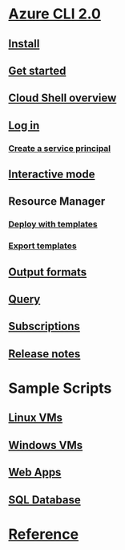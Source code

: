 # [Azure CLI 2.0](overview.md)
## [Install](install-azure-cli.md)
## [Get started](get-started-with-azure-cli.md)
## [Cloud Shell overview](/azure/cloud-shell/overview)
## [Log in](authenticate-azure-cli.md)
### [Create a service principal](create-an-azure-service-principal-azure-cli.md)
## [Interactive mode](interactive-azure-cli.md)
## Resource Manager
### [Deploy with templates](/azure/azure-resource-manager/resource-group-template-deploy-cli?toc=%2fcli%2fazure%2ftoc.json&bc=%2fcli%2fazure%2fbreadcrumb%2ftoc.json)
### [Export templates](/azure/azure-resource-manager/resource-manager-export-template-cli?toc=%2fcli%2fazure%2ftoc.json&bc=%2fcli%2fazure%2fbreadcrumb%2ftoc.json)
## [Output formats](format-output-azure-cli.md)
## [Query](query-azure-cli.md)
## [Subscriptions](manage-azure-subscriptions-azure-cli.md)
## [Release notes](release-notes-azure-cli.md)
# Sample Scripts
## [Linux VMs](/azure/virtual-machines/linux/cli-samples?toc=%2fcli%2fazure%2ftoc.json&bc=%2fcli%2fazure%2fbreadcrumb%2ftoc.json)
## [Windows VMs](/azure/virtual-machines/windows/cli-samples?toc=%2fcli%2fazure%2ftoc.json&bc=%2fcli%2fazure%2fbreadcrumb%2ftoc.json)
## [Web Apps](/azure/app-service-web/app-service-cli-samples?toc=%2fcli%2fazure%2ftoc.json&bc=%2fcli%2fazure%2fbreadcrumb%2ftoc.json)
## [SQL Database](/azure/sql-database/sql-database-cli-samples?toc=%2fcli%2fazure%2ftoc.json&bc=%2fcli%2fazure%2fbreadcrumb%2ftoc.json)
# [Reference](../docs-ref-autogen/refTOC.md)
